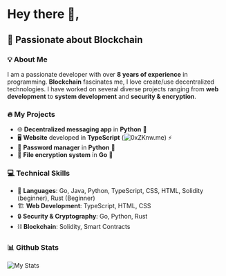# Hey there 👋,

## 🚀 Passionate about Blockchain

### 💡 About Me
I am a passionate developer with over **8 years of experience** in programming. **Blockchain** fascinates me, I love create/use decentralized technologies. I have worked on several diverse projects ranging from **web development** to **system development** and **security & encryption**.

### 🔥 My Projects
- 🌐 **Decentralized messaging app** in **Python** 📡
- 🖥️ **Website** developed in **TypeScript** (![0xZKnw.me](https://0xZKnw.me)) ⚡
- 🔑 **Password manager** in **Python** 🔐
- 📂 **File encryption system** in **Go** 🔏

### 💻 Technical Skills
- 🚀 **Languages**: Go, Java, Python, TypeScript, CSS, HTML, Solidity (beginner), Rust (Beginner)
- 🏗️ **Web Development**: TypeScript, HTML, CSS
- 🔒 **Security & Cryptography**: Go, Python, Rust
- ⛓️ **Blockchain**: Solidity, Smart Contracts

### 📊 Github Stats
![My Stats](https://github-readme-stats.vercel.app/api?username=0xZKnw&show_icons=true&theme=dark)
